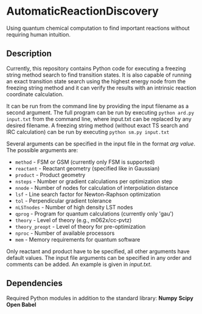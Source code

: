# AutomaticReactionDiscovery
Using quantum chemical computation to find important reactions without
requiring human intuition.

## Description
Currently, this repository contains Python code for executing a freezing string
method search to find transition states. It is also capable of running an exact
transition state search using the highest energy node from the freezing string
method and it can verify the results with an intrinsic reaction coordinate
calculation.

It can be run from the command line by providing the input filename as a second
argument. The full program can be run by executing
`python ard.py input.txt`
from the command line, where input.txt can be replaced by any desired filename.
A freezing string method (without exact TS search and IRC calculation) can be
run by executing
`python sm.py input.txt`

Several arguments can be specified in the input file in the format _arg value_.
The possible arguments are:

* `method`          - FSM or GSM (currently only FSM is supported)
* `reactant`        - Reactant geometry (specified like in Gaussian)
* `product`         - Product geometry
* `nsteps`          - Number or gradient calculations per optimization step
* `nnode`           - Number of nodes for calculation of interpolation distance
* `lsf`             - Line search factor for Newton-Raphson optimization
* `tol`             - Perpendicular gradient tolerance
* `nLSTnodes`       - Number of high density LST nodes
* `qprog`           - Program for quantum calculations (currently only 'gau')
* `theory`          - Level of theory (e.g., m062x/cc-pvtz)
* `theory_preopt`   - Level of theory for pre-optimization
* `nproc`           - Number of available processors
* `mem`             - Memory requirements for quantum software

Only reactant and product have to be specified, all other arguments have
default values. The input file arguments can be specified in any order and
comments can be added. An example is given in _input.txt_.

## Dependencies
Required Python modules in addition to the standard library:
**Numpy**
**Scipy**
**Open Babel**

